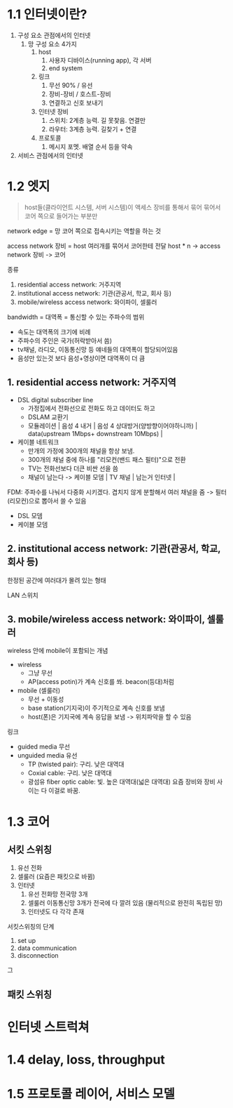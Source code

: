 # 1.1 인터넷이란?

1. 구성 요소 관점에서의 인터넷
	1. 망 구성 요소 4가지
		1. host 
			1. 사용자 디바이스(running app), 각 서버
			2. end system
		2. 링크
			1. 무선 90% / 유선
			2. 장비-장비 / 호스트-장비
			3. 연결하고 신호 보내기
		3. 인터넷 장비
			1. 스위치: 2계층 능력. 길 못찾음. 연결만
			2. 라우터: 3계층 능력. 길찾기 + 연결
		4. 프로토콜
			1. 메시지 포멧. 배열 순서 등을 약속
2. 서비스 관점에서의 인터넷



# 1.2 엣지
> host들(클라이언트 시스템, 서버 시스템)이 액세스 장비를 통해서 묶어 묶어서 코어 쪽으로 들어가는 부분만 

network edge = 망 코어 쪽으로 접속시키는 역할을 하는 것

access network 장비 = host 여러개를 묶어서 코어한테 전달 
host * n  -> access network 장비  -> 코어

종류
1. residential access network: 거주지역 
2. institutional access network: 기관(관공서, 학교, 회사 등)
3. mobile/wireless access network: 와이파이, 셀룰러

bandwidth = 대역폭 = 통신할 수 있는 주파수의 범위
- 속도는 대역폭의 크기에 비례
- 주파수의 주인은 국가(허락받아서 씀)
- tv채널, 라디오, 이동통신망 등 얘네들의 대역폭이 할당되어있음
- 음성만 있는것 보다 음성+영상이면 대역폭이 더 큼

## 1. residential access network: 거주지역 
- DSL digital subscriber line
	- 가정집에서 전화선으로 전화도 하고 데이터도 하고
	- DSLAM 교환기
	- 모듈레이션
		| 음성 4 내거 | 음성 4 상대방거(양방향이어야하니까) | data(upstream 1Mbps+ downstream 10Mbps) | 
- 케이블 네트워크
	- 만개의 가정에 300개의 채널을 항상 보냄. 
	- 300개의 채널 중에 하나를 "리모컨(밴드 패스 필터)"으로 전환
	- TV는 전화선보다 더큰 비싼 선을 씀
	- 채널이 남는다 -> 케이블 모뎀  | TV 채널  | 남는거 인터넷 |

FDM: 주파수를 나눠서 다중화 시키겠다.
겹치지 않게 분할해서 여러 채널을 줌 -> 필터(리모컨)으로 뽑아서 쓸 수 있음
- DSL 모뎀
- 케이블 모뎀

## 2. institutional access network: 기관(관공서, 학교, 회사 등)
한정된 공간에 여러대가 몰려 있는 형태

LAN 스위치



## 3. mobile/wireless access network: 와이파이, 셀룰러
wireless 안에 mobile이 포함되는 개념
- wireless
	- 그냥 무선
	- AP(access potin)가 계속 신호를 쏴. beacon(등대)처럼
- mobile (셀룰러)
	- 무선 + 이동성
	- base station(기지국)이 주기적으로 계속 신호를 보냄
	- host(폰)은 기지국에 계속 응답을 보냄 -> 위치파악을 할 수 있음


링크 
- guided media 무선
- unguided media 유선
	- TP (twisted pair): 구리. 낮은 대역대
	- Coxial cable: 구리. 낮은 대역대
	- 광섬유 fiber optic cable: 빛. 높은 대역대(넓은 대역대) 요즘 장비와 장비 사이는 다 이걸로 바꿈.

# 1.3 코어


## 서킷 스위칭
1. 유선 전화
2. 셀룰러 (요즘은 패킷으로 바뀜)
3. 인터넷
	1. 유선 전화망 전국망 3개 
	2. 셀룰러 이동통신망 3개가 전국에 다 깔려 있음 (물리적으로 완전히 독립된 망)
	3. 인터넷도 다 각각 존재



서킷스위칭의 단계
1. set up
2. data communication
3. disconnection


그 

## 패킷 스위칭




# 인터넷 스트럭쳐




# 1.4 delay, loss, throughput



# 1.5 프로토콜 레이어, 서비스 모델